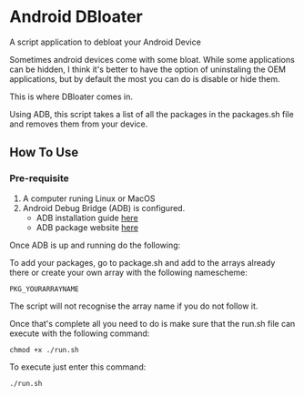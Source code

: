 # Android DBloater

A script application to debloat your Android Device

Sometimes android devices come with some bloat. While some applications can be hidden, I think it's better to have the option of uninstaling the OEM applications, but by default the most you can do is disable or hide them.

This is where DBloater comes in.

Using ADB, this script takes a list of all the packages in the packages.sh file and removes them from your device.

## How To Use

### Pre-requisite

1. A computer runing Linux or MacOS
2. Android Debug Bridge (ADB) is configured.
    - ADB installation guide [here](https://www.xda-developers.com/install-adb-windows-macos-linux/)
    - ADB package website [here](https://developer.android.com/tools/releases/platform-tools)


Once ADB is up and running do the following:

To add your packages, go to package.sh and add to the arrays already there or create your own array with the following namescheme:
    
    PKG_YOURARRAYNAME

The script will not recognise the array name if you do not follow it.

Once that's complete all you need to do is make sure that the run.sh file can execute with the following command:

    chmod +x ./run.sh

To execute just enter this command:

    ./run.sh


